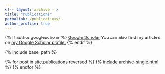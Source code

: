```yaml
---
<!-- layout: archive -->
title: "Publications"
permalink: /publications/
author_profile: true
---
```


{% if author.googlescholar %}
	[Google Scholar](https://scholar.google.com/citations?user=x0onCYgAAAAJ&hl=en)
  You can also find my articles on <u><a href="https://scholar.google.com/citations?user=x0onCYgAAAAJ&hl=en">my Google Scholar profile</a>.</u>
{% endif %}

{% include base_path %}

{% for post in site.publications reversed %}
  {% include archive-single.html %}
{% endfor %}

